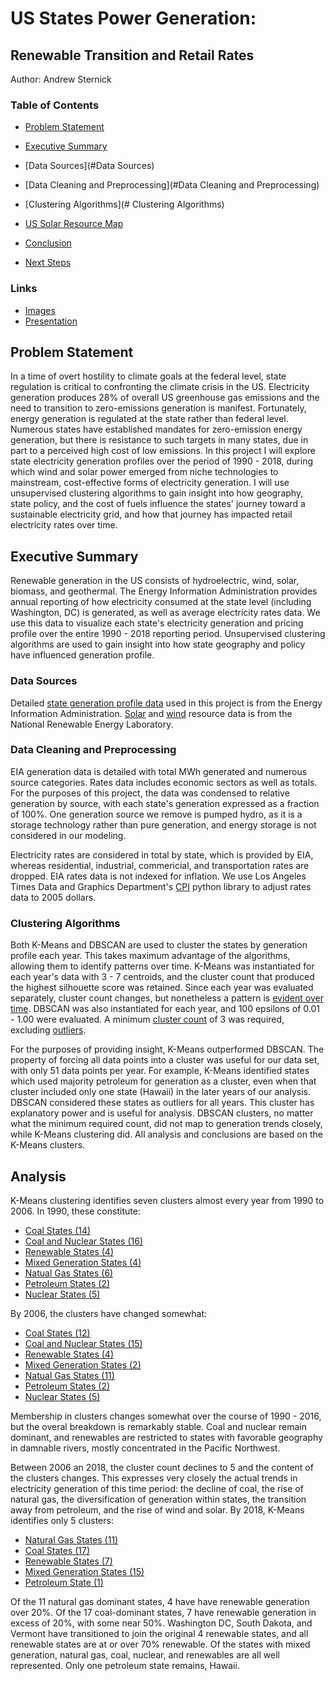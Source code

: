 # US States Power Generation: 
Renewable Transition and Retail Rates
---
Author: Andrew Sternick

### Table of Contents 

* [Problem Statement](#Problem-Statement)
* [Executive Summary](#Executive-Summary)
* [Data Sources](#Data Sources) 
* [Data Cleaning and Preprocessing](#Data Cleaning and Preprocessing)
* [Clustering Algorithms](# Clustering Algorithms)

* [US Solar Resource Map](#US-Solar-Resource-Map)
* [Conclusion](#Conclusion)
* [Next Steps](#Next-Steps)

### Links
* [Images](./images/)
* [Presentation](./presentation.pdf)

## Problem Statement

In a time of overt hostility to climate goals at the federal level, state regulation is critical to confronting the climate crisis in the US. Electricity generation produces 28% of overall US greenhouse gas emissions and the need to transition to zero-emissions generation is manifest. Fortunately, energy generation is regulated at the state rather than federal level. Numerous states have established mandates for zero-emission energy generation, but there is resistance to such targets in many states, due in part to a perceived high cost of low emissions. In this project I will explore state electricity generation profiles over the period of 1990 - 2018, during which wind and solar power emerged from niche technologies to mainstream, cost-effective forms of electricity generation. I will use unsupervised clustering algorithms to gain insight into how geography, state policy, and the cost of fuels influence the states' journey toward a sustainable electricity grid, and how that journey has impacted retail electricity rates over time.

## Executive Summary

Renewable generation in the US consists of hydroelectric, wind, solar, biomass, and geothermal. The Energy Information Administration provides annual reporting of how electricity consumed at the state level (including Washington, DC) is generated, as well as average electricity rates data. We use this data to visualize each state's electricity generation and pricing profile over the entire 1990 - 2018 reporting period. Unsupervised clustering algorithms are used to gain insight into how state geography and policy have influenced generation profile. 

### Data Sources

Detailed [state generation profile data](https://www.eia.gov/electricity/data/state/) used in this project is from the Energy Information Administration. [Solar](https://www.nrel.gov/gis/solar.html) and [wind](https://www.nrel.gov/gis/wind.html) resource data is from the National Renewable Energy Laboratory.

### Data Cleaning and Preprocessing

EIA generation data is detailed with total MWh generated and numerous source categories. Rates data includes economic sectors as well as totals. For the purposes of this project, the data was condensed to relative generation by source, with each state's generation expressed as a fraction of 100%. One generation source we remove is pumped hydro, as it is a storage technology rather than pure generation, and energy storage is not considered in our modeling. 

Electricity rates are considered in total by state, which is provided by EIA, whereas residential, industrial, commericial, and transportation rates are dropped. EIA rates data is not indexed for inflation. We use Los Angeles Times Data and Graphics Department's [CPI](https://github.com/datadesk/cpi) python library to adjust rates data to 2005 dollars. 

### Clustering Algorithms

Both K-Means and DBSCAN are used to cluster the states by generation profile each year. This takes maximum advantage of the algorithms, allowing them to identify patterns over time. K-Means was instantiated for each year's data with 3 - 7 centroids, and the cluster count that produced the highest silhouette score was retained. Since each year was evaluated separately, cluster count changes, but nonetheless a pattern is [evident over time](./images/cluster-count-km.png). DBSCAN was also instantiated for each year, and 100 epsilons of 0.01 - 1.00 were evaluated. A minimum [cluster count](./images/cluster-count-dbscan.png) of 3 was required, excluding [outliers](./images/cluster-outliers-db.png). 

For the purposes of providing insight, K-Means outperformed DBSCAN. The property of forcing all data points into a cluster was useful for our data set, with only 51 data points per year. For example, K-Means identified states which used majority petroleum for generation as a cluster, even when that cluster included only one state (Hawaii) in the later years of our analysis. DBSCAN considered these states as outliers for all years. This cluster has explanatory power and is useful for analysis. DBSCAN clusters, no matter what the minimum required count, did not map to generation trends closely, while K-Means clustering did. All analysis and conclusions are based on the K-Means clusters. 

## Analysis

K-Means clustering identifies seven clusters almost every year from 1990 to 2006. In 1990, these constitute:

* [Coal States (14)](./images/KMeans/km-1990-0-coal.png)
* [Coal and Nuclear States (16)](./images/KMeans/km-1990-1-coal-nuke.png)
* [Renewable States (4)](./images/KMeans/km-1990-2-ren.png)
* [Mixed Generation States (4)](./images/KMeans/km-1990-3-mix.png)
* [Natual Gas States (6)](./images/KMeans/km-1990-4-gas.png)
* [Petroleum States (2)](./images/KMeans/km-1990-5-petroleum.png)
* [Nuclear States (5)](./images/KMeans/km-1990-6-nuke.png)

By 2006, the clusters have changed somewhat:

* [Coal States (12)](./images/KMeans/km-2006-1-coal.png)
* [Coal and Nuclear States (15)](./images/KMeans/km-2006-0-coal-nuke.png)
* [Renewable States (4)](./images/KMeans/km-2006-2-ren.png)
* [Mixed Generation States (2)](./images/KMeans/km-2006-5-mix.png)
* [Natual Gas States (11)](./images/KMeans/km-2006-3-gas.png)
* [Petroleum States (2)](./images/KMeans/km-2006-4-petroleum.png)
* [Nuclear States (5)](./images/KMeans/km-2006-6-nuke.png)

Membership in clusters changes somewhat over the course of 1990 - 2016, but the overal breakdown is remarkably stable. Coal and nuclear remain dominant, and renewables are restricted to states with favorable geography in damnable rivers, mostly concentrated in the Pacific Northwest. 

Between 2006 an 2018, the cluster count declines to 5 and the content of the clusters changes. This expresses very closely the actual trends in electricity generation of this time period: the decline of coal, the rise of natural gas, the diversification of generation within states, the transition away from petroleum, and the rise of wind and solar. By 2018, K-Means identifies only 5 clusters:

* [Natural Gas States (11)](./images/KMeans/km-2018-0-gas.png)
* [Coal States (17)](./images/KMeans/km-2018-1-coal.png)
* [Renewable States (7)](./images/KMeans/km-2018-2-ren.png)
* [Mixed Generation States (15)](./images/KMeans/km-2018-3-mix.png)
* [Petroleum State (1)](./images/KMeans/km-2018-4-petroleum.png)

Of the 11 natural gas dominant states, 4 have have renewable generation over 20%. Of the 17 coal-dominant states, 7 have renewable generation in excess of 20%, with some near 50%. Washington DC, South Dakota, and Vermont have transitioned to join the original 4 renewable states, and all renewable states are at or over 70% renewable. Of the states with mixed generation, natural gas, coal, nuclear, and renewables are all well represented. Only one petroleum state remains, Hawaii.